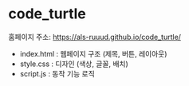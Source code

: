 # code_turtle
홈페이지 주소: https://als-ruuud.github.io/code_turtle/

- index.html : 웹페이지 구조 (제목, 버튼, 레이아웃)
- style.css : 디자인 (색상, 글꼴, 배치)
- script.js : 동작 기능 로직
